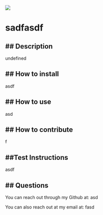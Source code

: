 <img src = 'https://img.shields.io/badge/Apache_2.0-blue.svg'>
    <h1>sadfasdf</h1>
    <h2>## Description</h2>
    <p>undefined</p>
    <h2>## How to install</h2>
    <p>asdf</p>
    <h2>## How to use</h2>
    <p>asd</p>
    <h2>## How to contribute</h2>
    <p>f</p>
    <h2>##Test Instructions</h2>
    <p>asdf</p>
    <h2>## Questions</h2>
    <p>You can reach out through my Github at: asd</p>
    <p>You can also reach out at my email at: fasd</p>